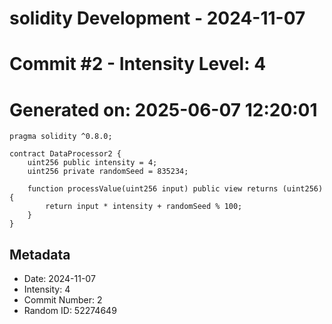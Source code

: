 ﻿# solidity Development - 2024-11-07
# Commit #2 - Intensity Level: 4
# Generated on: 2025-06-07 12:20:01
```solidity
pragma solidity ^0.8.0;

contract DataProcessor2 {
    uint256 public intensity = 4;
    uint256 private randomSeed = 835234;

    function processValue(uint256 input) public view returns (uint256) {
        return input * intensity + randomSeed % 100;
    }
}
```
## Metadata
- Date: 2024-11-07
- Intensity: 4
- Commit Number: 2
- Random ID: 52274649
